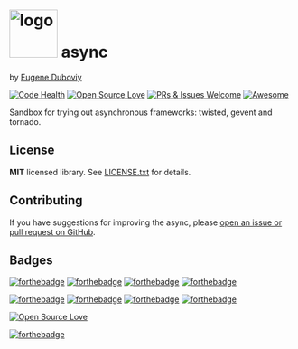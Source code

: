 <h1><img src="https://raw.githubusercontent.com/duboviy/async/master/logo.png" height=85 alt="logo" title="logo"> async</h1>

by [Eugene Duboviy](https://duboviy.github.io/)

[![Code Health](https://landscape.io/github/duboviy/async/master/landscape.svg?style=flat)](https://landscape.io/github/duboviy/async/master) [![Open Source Love](https://badges.frapsoft.com/os/mit/mit.svg?v=102)](https://github.com/duboviy/async/) [![PRs & Issues Welcome](https://img.shields.io/badge/PRs%20&%20Issues-welcome-brightgreen.svg)](https://github.com/duboviy/async/pulls) [![Awesome](https://cdn.rawgit.com/sindresorhus/awesome/d7305f38d29fed78fa85652e3a63e154dd8e8829/media/badge.svg)](https://github.com/duboviy/async/)

Sandbox for trying out asynchronous frameworks: twisted, gevent and tornado.

## License

**MIT** licensed library. See [LICENSE.txt](LICENSE.txt) for details.

## Contributing

If you have suggestions for improving the async, please [open an issue or
pull request on GitHub](https://github.com/duboviy/async/).

## Badges

[![forthebadge](http://forthebadge.com/images/badges/fuck-it-ship-it.svg)](https://github.com/duboviy/async/)
[![forthebadge](http://forthebadge.com/images/badges/built-with-love.svg)](https://github.com/duboviy/async/) [![forthebadge](http://forthebadge.com/images/badges/built-by-hipsters.svg)](https://github.com/duboviy/async/) [![forthebadge](http://forthebadge.com/images/badges/built-with-swag.svg)](https://github.com/duboviy/async/)

[![forthebadge](http://forthebadge.com/images/badges/powered-by-electricity.svg)](https://github.com/duboviy/async/) [![forthebadge](http://forthebadge.com/images/badges/powered-by-oxygen.svg)](https://github.com/duboviy/async/) [![forthebadge](http://forthebadge.com/images/badges/powered-by-water.svg)](https://github.com/duboviy/async/) [![forthebadge](http://forthebadge.com/images/badges/powered-by-responsibility.svg)](https://github.com/duboviy/async/)

[![Open Source Love](https://badges.frapsoft.com/os/v1/open-source.svg?v=102)](https://github.com/ellerbrock/open-source-badge/)

[![forthebadge](http://forthebadge.com/images/badges/makes-people-smile.svg)](https://github.com/duboviy/async/)
